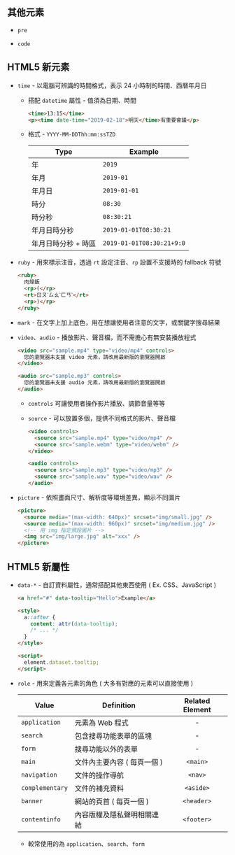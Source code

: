 ## 其他元素

- `pre`

- `code`

## HTML5 新元素

- `time` - 以電腦可辨識的時間格式，表示 24 小時制的時間、西曆年月日

  - 搭配 `datetime` 屬性 - 值須為日期、時間

    ```html
    <time>13:15</time>
    <p><time date-time="2019-02-18">明天</time>有重要會議</p>
    ```

  - 格式 - `YYYY-MM-DDThh:mm:ssTZD`

    | Type                | Example                   |
    | ------------------- | ------------------------- |
    | 年                  | `2019`                    |
    | 年月                | `2019-01 `                |
    | 年月日              | `2019-01-01`              |
    | 時分                | `08:30`                   |
    | 時分秒              | `08:30:21`                |
    | 年月日時分秒        | `2019-01-01T08:30:21`     |
    | 年月日時分秒 + 時區 | `2019-01-01T08:30:21+9:0` |

- `ruby` - 用來標示注音，透過 `rt` 設定注音、`rp` 設置不支援時的 fallback 符號

  ```html
  <ruby>
    肉燥飯
    <rp>(</rp>
    <rt>ㄖㄡˋㄙㄠˋㄈㄢˋ</rt>
    <rp>)</rp>
  </ruby>
  ```

- `mark` - 在文字上加上底色，用在想讓使用者注意的文字，或關鍵字搜尋結果

- `video`、`audio` - 播放影片、聲音檔，而不需擔心有無安裝播放程式

  ```html
  <video src="sample.mp4" type="video/mp4" controls>
    您的瀏覽器未支援 video 元素，請改用最新版的瀏覽器開啟
  </video>

  <audio src="sample.mp3" controls>
    您的瀏覽器未支援 audio 元素，請改用最新版的瀏覽器開啟
  </audio>
  ```

  - `controls` 可讓使用者操作影片播放、調節音量等等

  - `source` - 可以放置多個，提供不同格式的影片、聲音檔

    ```html
    <video controls>
      <source src="sample.mp4" type="video/mp4" />
      <source src="sample.webm" type="video/webm" />
    </video>

    <audio controls>
      <source src="sample.mp3" type="video/mp3" />
      <source src="sample.wav" type="video/wav" />
    </audio>
    ```

- `picture` - 依照畫面尺寸、解析度等環境差異，顯示不同圖片

  ```html
  <picture>
    <source media="(max-width: 640px)" srcset="img/small.jpg" />
    <source media="(max-width: 960px)" srcset="img/medium.jpg" />
    <!-- 用 img 指定預設圖片 -->
    <img src="img/large.jpg" alt="xxx" />
  </picture>
  ```

## HTML5 新屬性

- `data-*` - 自訂資料屬性，通常搭配其他東西使用 ( Ex. CSS、JavaScript )

  ```html
  <a href="#" data-tooltip="Hello">Example</a>

  <style>
    a::after {
      content: attr(data-tooltip);
      /* ... */
    }
  </style>

  <script>
    element.dataset.tooltip;
  </script>
  ```

- `role` - 用來定義各元素的角色 ( 大多有對應的元素可以直接使用 )

  | Value           | Definition                  | Related Element |
  | --------------- | --------------------------- | :-------------: |
  | `application`   | 元素為 Web 程式             |        -        |
  | `search`        | 包含搜尋功能表單的區塊      |        -        |
  | `form`          | 搜尋功能以外的表單          |        -        |
  | `main`          | 文件內主要內容 ( 每頁一個 ) |    `<main>`     |
  | `navigation`    | 文件的操作導航              |     `<nav>`     |
  | `complementary` | 文件的補充資料              |    `<aside>`    |
  | `banner`        | 網站的頁首 ( 每頁一個 )     |   `<header>`    |
  | `contentinfo`   | 內容版權及隱私聲明相關連結  |   `<footer>`    |

  - 較常使用的為 `application`、`search`、`form`
